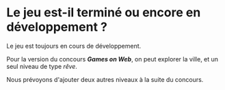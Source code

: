 # Le jeu est-il terminé ou encore en développement ?

Le jeu est toujours en cours de développement.

Pour la version du concours **_Games on Web_**, on peut explorer la ville, et un seul niveau de type _rêve_.

Nous prévoyons d'ajouter deux autres niveaux à la suite du concours.